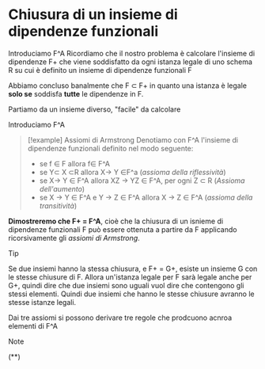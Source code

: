 # Chiusura di un insieme di dipendenze funzionali
Introduciamo F^A
Ricordiamo che il nostro problema è calcolare l'insieme di dipendenze F+ che viene soddisfatto da ogni istanza legale di uno schema R su cui è definito un insieme di dipendenze funzionali F

Abbiamo concluso banalmente che F $\subset$ F+ in quanto una istanza è legale **solo se** soddisfa **tutte** le dipendenze in F.

Partiamo da un insieme diverso, "facile" da calcolare

Introduciamo F^A
>[!example] Assiomi di Armstrong
>Denotiamo con F^A l'insieme di dipendenze funzionali definito nel modo seguente:
>- se f $\in$ F allora f$\in$ F^A
>- se Y$\subset$ X $\subset$R allora X$\to$ Y $\in$F^a (*assioma della riflessività*)
>- se X$\to$ Y $\in$ F^A allora XZ $\to$ YZ $\in$ F^A, per ogni Z $\subset$ R (*Assioma dell'aumento*)
>- se X $\to$ Y $\in$ F^A e Y $\to$ Z $\in$ F^A allora X $\to$ Z $\in$ F^A (*assioma della transitività*)

**Dimostreremo che F+ = F^A**, cioè che la chiusura di un isnieme di dipendenze funzionali F può essere ottenuta a partire da F applicando ricorsivamente gli *assiomi di Armstrong*.

>[!tip]
Se due insiemi hanno la stessa chiusura, e F+ = G+, esiste un insieme G con le stesse chiusure di F. Allora un'istanza legale per F sarà legale anche per G+, quindi dire che due insiemi sono uguali vuol dire che contengono gli stessi elementi. Quindi due insiemi che hanno le stesse chiusure avranno le stesse istanze legali.

Dai tre assiomi si possono derivare tre regole che prodcuono acnroa elementi di F^A
>[!note]
>(**)